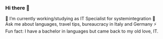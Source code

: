 ### Hi there 👋
🔭 I’m currently working/studying as IT Specialist for systemintegration
💬 Ask me about languages, travel tips, bureaucracy in Italy and Germany
⚡ Fun fact: I have a bachelor in languages but came back to my old love, IT. 
<!--
**achancay10/achancay10** is a ✨ _special_ ✨ repository because its `README.md` (this file) appears on your GitHub profile.

Here are some ideas to get you started:

- 
- 🌱 I’m currently learning ...
- 🤔 I’m looking for help with ...
-->
